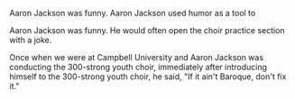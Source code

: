 
Aaron Jackson was funny. 
Aaron Jackson used humor as a tool to 


Aaron Jackson was funny. He would often open the choir practice section with a joke. 

Once when we were at Campbell University and Aaron Jackson was conducting the 300-strong youth choir, 
immediately after introducing himself to the 300-strong youth choir, he said, "If it ain't Baroque, don't fix it."